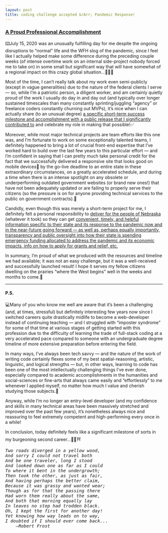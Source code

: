 ```yaml
---
layout: post
title: coding challenge accepted &rArr; Pandemic Response!
---
```


### [A Proud Professional Accomplishment](https://coronavirus.nebraska.gov/Home)
⌨️July 15, 2020 was an unusually fulfilling day for me despite the ongoing disruptions to “normal” life and the WFH slog of the pandemic, since I feel like I actually helped make some difference during the preceding couple weeks (of intense overtime work on an internal side-project nobody forced me to take on) in some small but significant way that will have somewhat of a regional impact on this crazy global situation…👨‍💻🙃

Most of the time, I can’t really talk about my work even semi-publicly (except in vague generalities) due to the nature of the federal clients I serve — so, while I’m a patriotic person, a diligent worker, and am certainly quietly proud of the work I usually do day in and day out (and typically over longer sustained timescales than many constantly sprinting/juggling “agency” or freelance coders constantly churning out MVPs), it’s nice when I can actually share (to an unusual degree) [a specific short-term success milestone and accomplishment with a public release that I significantly contributed to](https://governor.nebraska.gov/press/gov-ricketts-unveils-coronavirus-information-website) and celebrate my role in making that possible!✅

Moreover, while most major technical projects are team efforts like this one was, and I’m fortunate to work on some exceptionally talented teams, I definitely happened to bring a lot of crucial front-end expertise that I’ve worked hard to build over the last few years to this particular effort — and I’m confident in saying that I can pretty much take personal credit for the fact that we successfully delivered a responsive site that looks good on mobile devices📱 by the go-live deadline to an entire state in these extraordinary circumstances, on a greatly accelerated schedule, and during a time when there is an intense spotlight on any obsolete or underperforming outdated government websites (or brand new ones!) that have not been adequately updated or are failing to properly serve their citizens (so the pressure is on for anyone providing technical services to the public on government contracts).👀

Candidly, even though this was merely a short-term project for me, I definitely felt a personal responsibility to [deliver for the people of Nebraska](https://governor.nebraska.gov/press/gov-ricketts-unveils-coronavirus-information-website) (whatever it took) so they can get [convenient, timely, and helpful information specific to their state and its response to the pandemic now and in the near-future going forward — as well as, perhaps equally importantly, transparency and public oversight into how their state is spending emergency funding allocated to address the pandemic and its economic impacts, info on how to apply for grants and relief, etc.](https://coronavirus.nebraska.gov/Home)

In summary, I’m proud of what we produced with the resources and timeline we had available; it was not an easy challenge, but it was a well-received and successfully launched result! I hope it serves my fellow citizens dwelling on the prairies “where the West begins” well in the weeks and months to come.🙂

---

#### P.S.
💻Many of you who know me well are aware that it’s been a challenging (and, at times, stressful) but definitely interesting few years now since I switched careers quite drastically midlife to become a web-developer instead of continuing teaching — and I struggled with “imposter syndrome” for some of that time at various stages of getting started with this profession due to the difficulty of learning the trade of full-stack coding at a very accelerated pace compared to someone with an undergraduate degree timeline of more extensive preparation before entering the field.

In many ways, I’ve always been tech savvy — and the nature of the work of writing code certainly flexes some of my best spatial-reasoning, artistic, linguistic, and logical strengths — but, in other ways, learning to code has been one of the most intellectually challenging things I’ve ever done, especially compared to academic accomplishments in the humanities and social-sciences or fine-arts that always came easily and “effortlessly” to me whenever I applied myself, no matter how much I value and cherish studying those subjects.🧠

Anyway, while I’m no longer an entry-level developer (and my confidence and skills in many technical areas have been massively stretched and improved over the past few years), it’s nonetheless always nice and reassuring to feel extremely competent and high-performing every once in a while!

In conclusion, today definitely feels like a significant milestone of sorts in my burgeoning second career…🙂🔜⛩️

<pre style="font-style:italic;">
Two roads diverged in a yellow wood,
And sorry I could not travel both
And be one traveler, long I stood
And looked down one as far as I could
To where it bent in the undergrowth;
Then took the other, as just as fair,
And having perhaps the better claim,
Because it was grassy and wanted wear;
Though as for that the passing there
Had worn them really about the same,
And both that morning equally lay
In leaves no step had trodden black.
Oh, I kept the first for another day!
Yet knowing how way leads on to way,
I doubted if I should ever come back...
	—Robert Frost
</pre>
